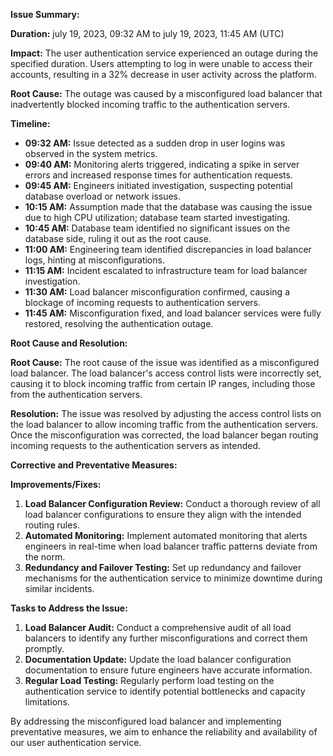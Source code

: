 **Issue Summary:**

**Duration:** july 19, 2023, 09:32 AM to july 19, 2023, 11:45 AM (UTC)

**Impact:** The user authentication service experienced an outage during the specified duration. Users attempting to log in were unable to access their accounts, resulting in a 32% decrease in user activity across the platform.

**Root Cause:** The outage was caused by a misconfigured load balancer that inadvertently blocked incoming traffic to the authentication servers.

**Timeline:**

- **09:32 AM:** Issue detected as a sudden drop in user logins was observed in the system metrics.
- **09:40 AM:** Monitoring alerts triggered, indicating a spike in server errors and increased response times for authentication requests.
- **09:45 AM:** Engineers initiated investigation, suspecting potential database overload or network issues.
- **10:15 AM:** Assumption made that the database was causing the issue due to high CPU utilization; database team started investigating.
- **10:45 AM:** Database team identified no significant issues on the database side, ruling it out as the root cause.
- **11:00 AM:** Engineering team identified discrepancies in load balancer logs, hinting at misconfigurations.
- **11:15 AM:** Incident escalated to infrastructure team for load balancer investigation.
- **11:30 AM:** Load balancer misconfiguration confirmed, causing a blockage of incoming requests to authentication servers.
- **11:45 AM:** Misconfiguration fixed, and load balancer services were fully restored, resolving the authentication outage.

**Root Cause and Resolution:**

**Root Cause:** The root cause of the issue was identified as a misconfigured load balancer. The load balancer's access control lists were incorrectly set, causing it to block incoming traffic from certain IP ranges, including those from the authentication servers.

**Resolution:** The issue was resolved by adjusting the access control lists on the load balancer to allow incoming traffic from the authentication servers. Once the misconfiguration was corrected, the load balancer began routing incoming requests to the authentication servers as intended.

**Corrective and Preventative Measures:**

**Improvements/Fixes:**
1. **Load Balancer Configuration Review:** Conduct a thorough review of all load balancer configurations to ensure they align with the intended routing rules.
2. **Automated Monitoring:** Implement automated monitoring that alerts engineers in real-time when load balancer traffic patterns deviate from the norm.
3. **Redundancy and Failover Testing:** Set up redundancy and failover mechanisms for the authentication service to minimize downtime during similar incidents.

**Tasks to Address the Issue:**
1. **Load Balancer Audit:** Conduct a comprehensive audit of all load balancers to identify any further misconfigurations and correct them promptly.
2. **Documentation Update:** Update the load balancer configuration documentation to ensure future engineers have accurate information.
3. **Regular Load Testing:** Regularly perform load testing on the authentication service to identify potential bottlenecks and capacity limitations.

By addressing the misconfigured load balancer and implementing preventative measures, we aim to enhance the reliability and availability of our user authentication service.
